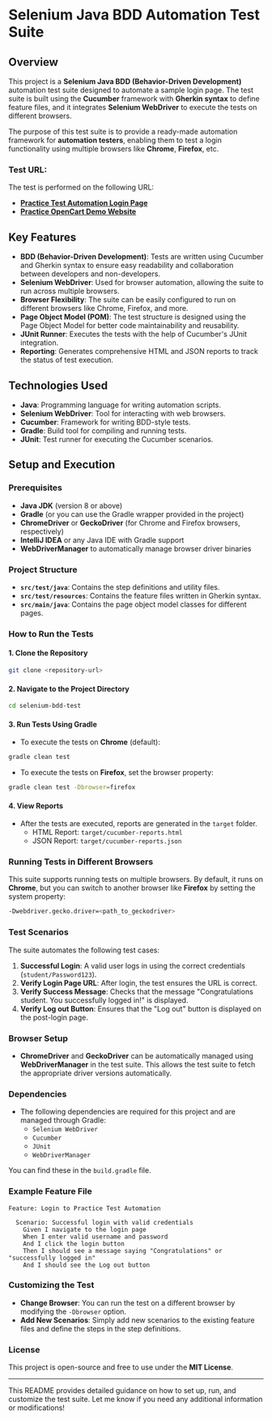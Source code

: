 # Selenium Java BDD Automation Test Suite

## Overview
This project is a **Selenium Java BDD (Behavior-Driven Development)** automation test suite designed to automate a sample login page. The test suite is built using the **Cucumber** framework with **Gherkin syntax** to define feature files, and it integrates **Selenium WebDriver** to execute the tests on different browsers.

The purpose of this test suite is to provide a ready-made automation framework for **automation testers**, enabling them to test a login functionality using multiple browsers like **Chrome**, **Firefox**, etc.

### Test URL:
The test is performed on the following URL:

- **[Practice Test Automation Login Page](https://practicetestautomation.com/practice-test-login/)**
- **[Practice OpenCart Demo Website](https://demo.opencart.com/en-gb?route=common/home)**

## Key Features
- **BDD (Behavior-Driven Development)**: Tests are written using Cucumber and Gherkin syntax to ensure easy readability and collaboration between developers and non-developers.
- **Selenium WebDriver**: Used for browser automation, allowing the suite to run across multiple browsers.
- **Browser Flexibility**: The suite can be easily configured to run on different browsers like Chrome, Firefox, and more.
- **Page Object Model (POM)**: The test structure is designed using the Page Object Model for better code maintainability and reusability.
- **JUnit Runner**: Executes the tests with the help of Cucumber's JUnit integration.
- **Reporting**: Generates comprehensive HTML and JSON reports to track the status of test execution.

## Technologies Used
- **Java**: Programming language for writing automation scripts.
- **Selenium WebDriver**: Tool for interacting with web browsers.
- **Cucumber**: Framework for writing BDD-style tests.
- **Gradle**: Build tool for compiling and running tests.
- **JUnit**: Test runner for executing the Cucumber scenarios.


## Setup and Execution

### Prerequisites
- **Java JDK** (version 8 or above)
- **Gradle** (or you can use the Gradle wrapper provided in the project)
- **ChromeDriver** or **GeckoDriver** (for Chrome and Firefox browsers, respectively)
- **IntelliJ IDEA** or any Java IDE with Gradle support
- **WebDriverManager** to automatically manage browser driver binaries

### Project Structure
- **`src/test/java`**: Contains the step definitions and utility files.
- **`src/test/resources`**: Contains the feature files written in Gherkin syntax.
- **`src/main/java`**: Contains the page object model classes for different pages.

### How to Run the Tests
#### 1. Clone the Repository
```bash
git clone <repository-url>
```

#### 2. Navigate to the Project Directory
```bash
cd selenium-bdd-test
```

#### 3. Run Tests Using Gradle
- To execute the tests on **Chrome** (default):
```bash
gradle clean test
```

- To execute the tests on **Firefox**, set the browser property:
```bash
gradle clean test -Dbrowser=firefox
```

#### 4. View Reports
- After the tests are executed, reports are generated in the `target` folder.
    - HTML Report: `target/cucumber-reports.html`
    - JSON Report: `target/cucumber-reports.json`

### Running Tests in Different Browsers
This suite supports running tests on multiple browsers. By default, it runs on **Chrome**, but you can switch to another browser like **Firefox** by setting the system property:

```bash
-Dwebdriver.gecko.driver=<path_to_geckodriver>
```

### Test Scenarios
The suite automates the following test cases:
1. **Successful Login**: A valid user logs in using the correct credentials (`student/Password123`).
2. **Verify Login Page URL**: After login, the test ensures the URL is correct.
3. **Verify Success Message**: Checks that the message "Congratulations student. You successfully logged in!" is displayed.
4. **Verify Log out Button**: Ensures that the "Log out" button is displayed on the post-login page.

### Browser Setup
- **ChromeDriver** and **GeckoDriver** can be automatically managed using **WebDriverManager** in the test suite. This allows the test suite to fetch the appropriate driver versions automatically.

### Dependencies
- The following dependencies are required for this project and are managed through Gradle:
    - `Selenium WebDriver`
    - `Cucumber`
    - `JUnit`
    - `WebDriverManager`

You can find these in the `build.gradle` file.

### Example Feature File

```gherkin
Feature: Login to Practice Test Automation

  Scenario: Successful login with valid credentials
    Given I navigate to the login page
    When I enter valid username and password
    And I click the login button
    Then I should see a message saying "Congratulations" or "successfully logged in"
    And I should see the Log out button
```

### Customizing the Test
- **Change Browser**: You can run the test on a different browser by modifying the `-Dbrowser` option.
- **Add New Scenarios**: Simply add new scenarios to the existing feature files and define the steps in the step definitions.

### License
This project is open-source and free to use under the **MIT License**.

---

This README provides detailed guidance on how to set up, run, and customize the test suite. Let me know if you need any additional information or modifications!
